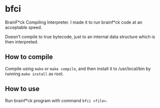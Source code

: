 # bfci
BrainF\*ck Compiling Interpreter. I made it to run brainf\*ck code at an acceptable speed.

Doesn't compile to true bytecode, just to an internal data structure which is then interpreted.

## How to compile
Compile using `make` or `make compile`, and then install it to /usr/local/bin by running `make install` as root.

## How to use
Run brainf*ck program with command `bfci <file>`.
